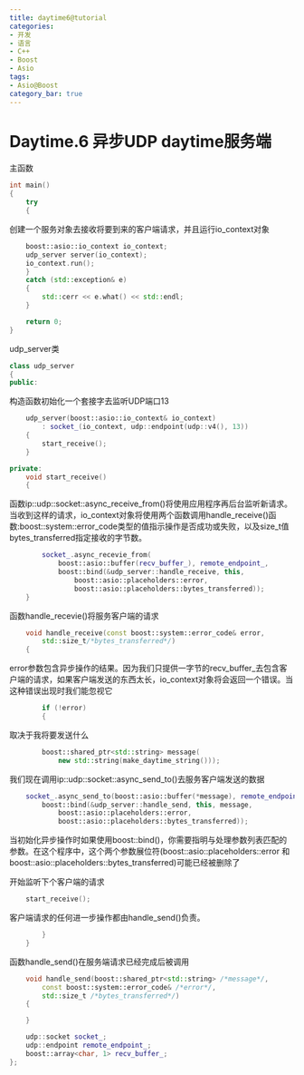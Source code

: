 ```yaml
---
title: daytime6@tutorial
categories:
- 开发
- 语言
- C++
- Boost
- Asio
tags:
- Asio@Boost
category_bar: true
---
```

# Daytime.6 异步UDP daytime服务端
主函数
``` c++
int main()
{
    try
    {
```
创建一个服务对象去接收将要到来的客户端请求，并且运行io_context对象
``` c++
    boost::asio::io_context io_context;
    udp_server server(io_context);
    io_context.run();
    }
    catch (std::exception& e)
    {
        std::cerr << e.what() << std::endl;
    }

    return 0;
}
```
udp_server类
``` c++
class udp_server
{
public:
```
构造函数初始化一个套接字去监听UDP端口13
``` c++
    udp_server(boost::asio::io_context& io_context)
        : socket_(io_context, udp::endpoint(udp::v4(), 13))
    {
        start_receive();
    }

private:
    void start_receive()
    {
```
函数ip::udp::socket::async_receive_from()将使用应用程序再后台监听新请求。当收到这样的请求，io_context对象将使用两个函数调用handle_receive()函数:boost::system::error_code类型的值指示操作是否成功或失败，以及size_t值bytes_transferred指定接收的字节数。
``` c++
        socket_.async_recevie_from(
            boost::asio::buffer(recv_buffer_), remote_endpoint_,
            boost::bind(&udp_server::handle_receive, this,
                boost::asio::placeholders::error,
                boost::asio::placeholders::bytes_transferred));
    }
```
函数handle_recevie()将服务客户端的请求
``` c++
    void handle_receive(const boost::system::error_code& error,
        std::size_t/*bytes_transferred*/)
    {    
```
error参数包含异步操作的结果。因为我们只提供一字节的recv_buffer_去包含客户端的请求，如果客户端发送的东西太长，io_context对象将会返回一个错误。当这种错误出现时我们能忽视它
``` c++
        if (!error)
        {
```
取决于我将要发送什么
``` c++
        boost::shared_ptr<std::string> message(
            new std::string(make_daytime_string()));
```
我们现在调用ip::udp::socket::async_send_to()去服务客户端发送的数据
``` c++
    socket_.async_send_to(boost::asio::buffer(*message), remote_endpoint_,
        boost::bind(&udp_server::handle_send, this, message,
            boost::asio::placeholders::error,
            boost::asio::placeholders::bytes_transferred));
```
当初始化异步操作时如果使用boost::bind()，你需要指明与处理参数列表匹配的参数。在这个程序中，这个两个参数展位符(boost::asio::placeholders::error 和 boost::asio::placeholders::bytes_transferred)可能已经被删除了

开始监听下个客户端的请求
``` c++
    start_receive();
```
客户端请求的任何进一步操作都由handle_send()负责。
``` c++
        }
    }
```
函数handle_send()在服务端请求已经完成后被调用
``` c++
    void handle_send(boost::shared_ptr<std::string> /*message*/,
        const boost::system::error_code& /*error*/,
        std::size_t /*bytes_transferred*/)
    {

    }

    udp::socket socket_;
    udp::endpoint remote_endpoint_;
    boost::array<char, 1> recv_buffer_;
};
```
